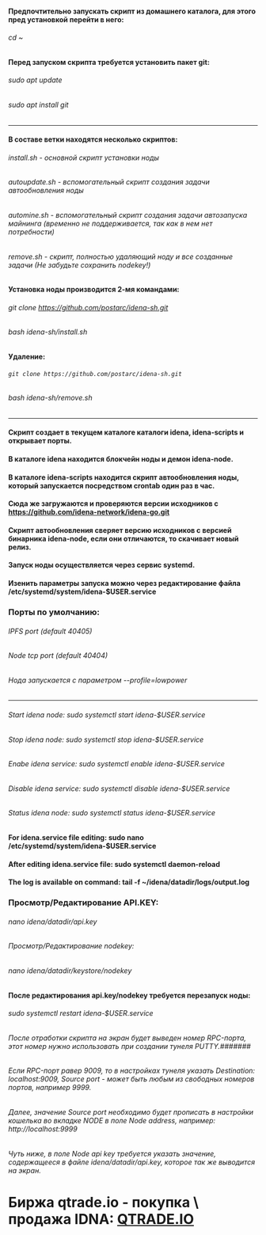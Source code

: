 #### Предпочтительно запускать скрипт из домашнего каталога, для этого пред установкой перейти в него:
###### cd ~
#### Перед запуском скрипта требуется установить пакет git:
###### sudo apt update
###### sudo apt install git
*****************************************************
#### В составе ветки находятся несколько скриптов:
###### install.sh - основной скрипт установки ноды
###### autoupdate.sh - вспомогательный скрипт создания задачи автообновления ноды
###### automine.sh - вспомогательный скрипт создания задачи автозапуска майнинга (временно не поддерживается, так как в нем нет потребности)
###### remove.sh - скрипт, полностью удаляющий ноду и все созданные задачи (Не забудьте сохранить nodekey!)

#### Установка ноды производится 2-мя командами:
###### git clone https://github.com/postarc/idena-sh.git
###### bash idena-sh/install.sh

#### Удаление:
###### `git clone https://github.com/postarc/idena-sh.git`
###### bash idena-sh/remove.sh
******************************************************
#### Скрипт создает в текущем каталоге каталоги idena, idena-scripts и открывает порты.
#### В каталоге idena находится блокчейн ноды и демон idena-node.
#### В каталоге idena-scripts находится скрипт автообновления ноды, который запускается посредством crontab один раз в час.
#### Сюда же загружаются и проверяются версии исходников с https://github.com/idena-network/idena-go.git
#### Скрипт автообновления сверяет версию исходников с версией бинарника idena-node, если они отличаются, то скачивает новый релиз.
#### Запуск ноды осуществляется через сервис systemd.
#### Изенить параметры запуска можно через редактирование файла /etc/systemd/system/idena-$USER.service
### Порты по умолчанию:
###### IPFS port (default 40405)
###### Node tcp port (default 40404)
###### Нода запускается с параметром --profile=lowpower
***
###### Start idena node:     sudo systemctl start idena-$USER.service
###### Stop idena node:      sudo systemctl stop idena-$USER.service
###### Enabe idena service:  sudo systemctl enable idena-$USER.service
###### Disable idena service:  sudo systemctl disable idena-$USER.service
###### Status idena node:      sudo systemctl status idena-$USER.service

#### For idena.service file editing:   sudo nano /etc/systemd/system/idena-$USER.service
#### After editing idena.service file: sudo systemctl daemon-reload
#### The log is available on command:  tail -f ~/idena/datadir/logs/output.log

### Просмотр/Редактирование API.KEY:
###### nano idena/datadir/api.key
###### Просмотр/Редактирование nodekey:
###### nano idena/datadir/keystore/nodekey
#### После редактирования api.key/nodekey требуется перезапуск ноды:
###### sudo systemctl restart idena-$USER.service

###### После отработки скрипта на экран будет выведен номер RPC-порта, этот номер нужно использовать при создании тунеля PUTTY.####### 
###### Если RPC-порт равер 9009, то в настройках тунеля указать Destination: localhost:9009, Source port - может быть любым из свободных номеров портов, например 9999.
###### Далее, значение Source port необходимо будет прописать в настройки кошелька во вкладке NODE в поле Node address, например: http://localhost:9999
###### Чуть ниже, в поле Node api key требуется указать значение, содержащееся в файле idena/datadir/api.key, которое так же выводится на экран.

# Биржа qtrade.io - покупка \ продажа IDNA: [QTRADE.IO](https://qtrade.io/?ref=DW246DSMGU2E)
